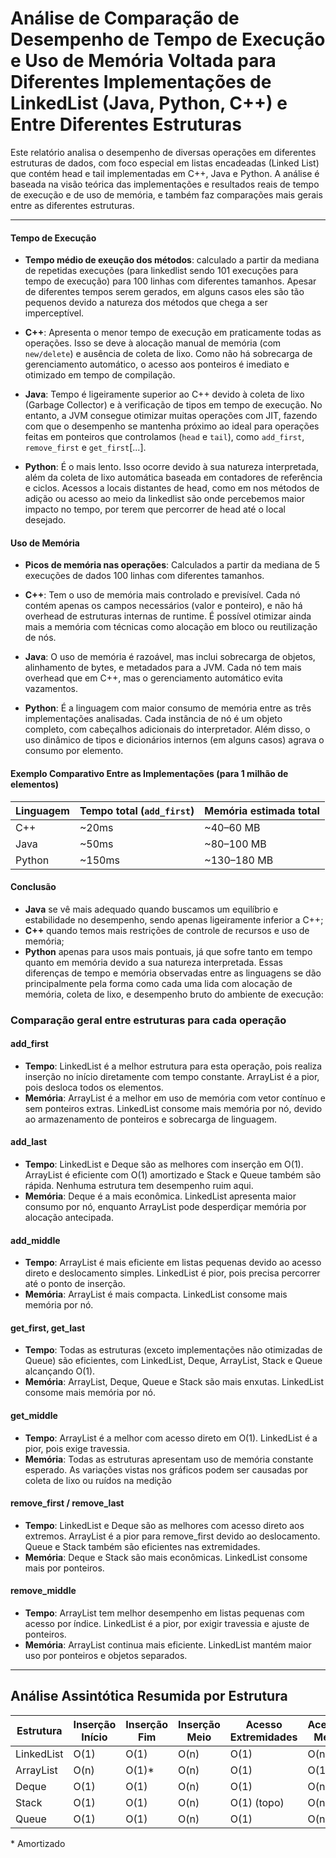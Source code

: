 # Análise de Comparação de Desempenho de Tempo de Execução e Uso de Memória Voltada para Diferentes Implementações de LinkedList (Java, Python, C++) e Entre Diferentes Estruturas 

Este relatório analisa o desempenho de diversas operações em diferentes estruturas de dados, com foco especial em listas encadeadas (Linked List) que contém head e tail implementadas em C++, Java e Python. A análise é baseada na visão teórica das implementações e resultados reais de tempo de execução e de uso de memória, e também faz comparações mais gerais entre as diferentes estruturas.

---

#### Tempo de Execução
- **Tempo médio de exeução dos métodos**: calculado a partir da mediana de repetidas execuções (para linkedlist sendo 101 execuções para tempo de execução) para 100 linhas com diferentes tamanhos. Apesar de diferentes tempos serem gerados, em alguns casos eles são tão pequenos devido a natureza dos métodos que chega a ser imperceptível.

- **C++**: Apresenta o menor tempo de execução em praticamente todas as operações. Isso se deve à alocação manual de memória (com `new/delete`) e ausência de coleta de lixo. Como não há sobrecarga de gerenciamento automático, o acesso aos ponteiros é imediato e otimizado em tempo de compilação.
- **Java**: Tempo é ligeiramente superior ao C++ devido à coleta de lixo (Garbage Collector) e à verificação de tipos em tempo de execução. No entanto, a JVM consegue otimizar muitas operações com JIT, fazendo com que o desempenho se mantenha próximo ao ideal para operações feitas em ponteiros que controlamos (`head` e `tail`), como `add_first`, `remove_first` e `get_first`[...].
- **Python**: É o mais lento. Isso ocorre devido à sua natureza interpretada, além da coleta de lixo automática baseada em contadores de referência e ciclos. Acessos a locais distantes de head, como em nos métodos de adição ou acesso ao meio da linkedlist são onde percebemos maior impacto no tempo, por terem que percorrer de head até o local desejado.

#### Uso de Memória
- **Picos de memória nas operações**: Calculados a partir da mediana de 5 execuções de dados 100 linhas com diferentes tamanhos.

- **C++**: Tem o uso de memória mais controlado e previsível. Cada nó contém apenas os campos necessários (valor e ponteiro), e não há overhead de estruturas internas de runtime. É possível otimizar ainda mais a memória com técnicas como alocação em bloco ou reutilização de nós.
- **Java**: O uso de memória é razoável, mas inclui sobrecarga de objetos, alinhamento de bytes, e metadados para a JVM. Cada nó tem mais overhead que em C++, mas o gerenciamento automático evita vazamentos.
- **Python**:  É a linguagem com maior consumo de memória entre as três implementações analisadas. Cada instância de nó é um objeto completo, com cabeçalhos adicionais do interpretador. Além disso, o uso dinâmico de tipos e dicionários internos (em alguns casos) agrava o consumo por elemento.

#### Exemplo Comparativo Entre as Implementações (para 1 milhão de elementos)
| Linguagem | Tempo total (`add_first`) | Memória estimada total |
|----------|----------------------------|-------------------------|
| C++      | ~20ms                      | ~40–60 MB               |
| Java     | ~50ms                      | ~80–100 MB              |
| Python   | ~150ms                     | ~130–180 MB             |

#### Conclusão 
- **Java** se vê mais adequado quando buscamos um equilíbrio e estabilidade no desempenho, sendo apenas ligeiramente inferior a C++; 
- **C++** quando temos mais restrições de controle de recursos e uso de memória;
- **Python** apenas para usos mais pontuais, já que sofre tanto em tempo quanto em memória devido a sua natureza interpretada. Essas diferenças de tempo e memória observadas entre as linguagens se dão principalmente pela forma como cada uma lida com alocação de memória, coleta de lixo, e desempenho bruto do ambiente de execução:

### Comparação geral entre estruturas para cada operação

#### add_first
- **Tempo**: LinkedList é a melhor estrutura para esta operação, pois realiza inserção no início diretamente com tempo constante. ArrayList é a pior, pois desloca todos os elementos.
- **Memória**: ArrayList é a melhor em uso de memória com vetor contínuo e sem ponteiros extras. LinkedList consome mais memória por nó, devido ao armazenamento de ponteiros e sobrecarga de linguagem.

#### add_last
- **Tempo**: LinkedList e Deque são as melhores com inserção em O(1). ArrayList é eficiente com O(1) amortizado e Stack e Queue também são rápida. Nenhuma estrutura tem desempenho ruim aqui.
- **Memória**: Deque é a mais econômica. LinkedList apresenta maior consumo por nó, enquanto ArrayList pode desperdiçar memória por alocação antecipada.

#### add_middle
- **Tempo**: ArrayList é mais eficiente em listas pequenas devido ao acesso direto e deslocamento simples. LinkedList é pior, pois precisa percorrer até o ponto de inserção.
- **Memória**: ArrayList é mais compacta. LinkedList consome mais memória por nó.

#### get_first, get_last
- **Tempo**: Todas as estruturas (exceto implementações não otimizadas de Queue) são eficientes, com LinkedList, Deque, ArrayList, Stack e Queue alcançando O(1).
- **Memória**: ArrayList, Deque, Queue e Stack são mais enxutas. LinkedList consome mais memória por nó.

#### get_middle
- **Tempo**: ArrayList é a melhor com acesso direto em O(1). LinkedList é a pior, pois exige travessia.
- **Memória**: Todas as estruturas apresentam uso de memória constante esperado. As variações vistas nos gráficos podem ser causadas por coleta de lixo ou ruídos na medição

#### remove_first / remove_last
- **Tempo**: LinkedList e Deque são as melhores com acesso direto aos extremos. ArrayList é a pior para remove_first devido ao deslocamento. Queue e Stack também são eficientes nas extremidades.
- **Memória**: Deque e Stack são mais econômicas. LinkedList consome mais por ponteiros.

#### remove_middle
- **Tempo**: ArrayList tem melhor desempenho em listas pequenas com acesso por índice. LinkedList é a pior, por exigir travessia e ajuste de ponteiros.
- **Memória**: ArrayList continua mais eficiente. LinkedList mantém maior uso por ponteiros e objetos separados.

---

## Análise Assintótica Resumida por Estrutura

| Estrutura     | Inserção Início | Inserção Fim | Inserção Meio | Acesso Extremidades | Acesso Meio | Remoção Início/Fim | Remoção Meio | Memória |
|---------------|------------------|--------------|----------------|----------------------|-------------|----------------------|---------------|---------|
| LinkedList    | O(1)             | O(1)         | O(n)           | O(1)                 | O(n)        | O(1)/O(n)            | O(n)          | Alta    |
| ArrayList     | O(n)             | O(1)*        | O(n)           | O(1)                 | O(1)        | O(n)                | O(n)          | Baixa   |
| Deque         | O(1)             | O(1)         | O(n)           | O(1)                 | O(n)        | O(1)                | O(n)          | Média   |
| Stack         | O(1)             | O(1)         | O(n)           | O(1) (topo)          | O(n)        | O(1)                | O(n)          | Média   |
| Queue         | O(1)             | O(1)         | O(n)           | O(1)                 | O(n)        | O(1)                | O(n)          | Média   |


\* Amortizado
